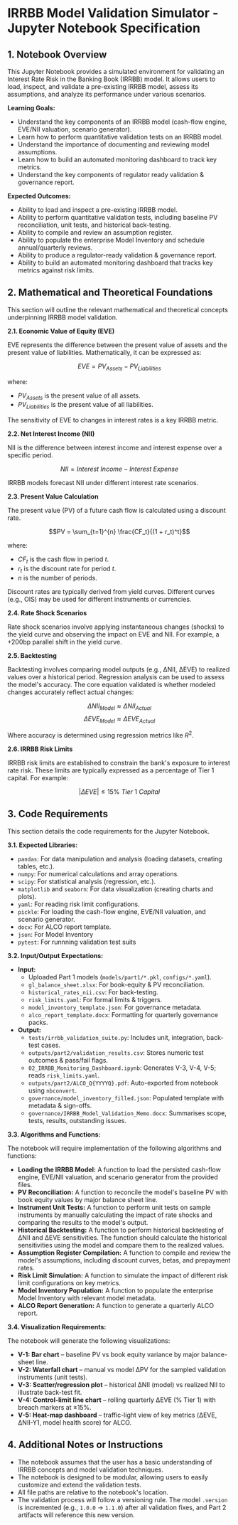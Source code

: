 
# IRRBB Model Validation Simulator - Jupyter Notebook Specification

## 1. Notebook Overview

This Jupyter Notebook provides a simulated environment for validating an Interest Rate Risk in the Banking Book (IRRBB) model. It allows users to load, inspect, and validate a pre-existing IRRBB model, assess its assumptions, and analyze its performance under various scenarios.

**Learning Goals:**

*   Understand the key components of an IRRBB model (cash-flow engine, EVE/NII valuation, scenario generator).
*   Learn how to perform quantitative validation tests on an IRRBB model.
*   Understand the importance of documenting and reviewing model assumptions.
*   Learn how to build an automated monitoring dashboard to track key metrics.
*   Understand the key components of regulator ready validation & governance report.

**Expected Outcomes:**

*   Ability to load and inspect a pre-existing IRRBB model.
*   Ability to perform quantitative validation tests, including baseline PV reconciliation, unit tests, and historical back-testing.
*   Ability to compile and review an assumption register.
*   Ability to populate the enterprise Model Inventory and schedule annual/quarterly reviews.
*   Ability to produce a regulator-ready validation & governance report.
*   Ability to build an automated monitoring dashboard that tracks key metrics against risk limits.

## 2. Mathematical and Theoretical Foundations

This section will outline the relevant mathematical and theoretical concepts underpinning IRRBB model validation.

**2.1. Economic Value of Equity (EVE)**

EVE represents the difference between the present value of assets and the present value of liabilities.  Mathematically, it can be expressed as:

$$EVE = PV_{Assets} - PV_{Liabilities}$$

where:
*   $PV_{Assets}$ is the present value of all assets.
*   $PV_{Liabilities}$ is the present value of all liabilities.

The sensitivity of EVE to changes in interest rates is a key IRRBB metric.

**2.2. Net Interest Income (NII)**

NII is the difference between interest income and interest expense over a specific period.

$$NII = Interest\ Income - Interest\ Expense$$

IRRBB models forecast NII under different interest rate scenarios.

**2.3. Present Value Calculation**

The present value (PV) of a future cash flow is calculated using a discount rate.

$$PV = \sum_{t=1}^{n} \frac{CF_t}{(1 + r_t)^t}$$

where:
*   $CF_t$ is the cash flow in period $t$.
*   $r_t$ is the discount rate for period $t$.
*   $n$ is the number of periods.

Discount rates are typically derived from yield curves.  Different curves (e.g., OIS) may be used for different instruments or currencies.

**2.4. Rate Shock Scenarios**

Rate shock scenarios involve applying instantaneous changes (shocks) to the yield curve and observing the impact on EVE and NII.  For example, a +200bp parallel shift in the yield curve.

**2.5. Backtesting**

Backtesting involves comparing model outputs (e.g., ΔNII, ΔEVE) to realized values over a historical period.  Regression analysis can be used to assess the model's accuracy.  The core equation validated is whether modeled changes accurately reflect actual changes:

$$\Delta NII_{Model} \approx \Delta NII_{Actual}$$
$$\Delta EVE_{Model} \approx \Delta EVE_{Actual}$$

Where accuracy is determined using regression metrics like $R^2$.

**2.6. IRRBB Risk Limits**

IRRBB risk limits are established to constrain the bank's exposure to interest rate risk.  These limits are typically expressed as a percentage of Tier 1 capital.  For example:

$$|\Delta EVE| \leq 15\% \ Tier\ 1\ Capital$$

## 3. Code Requirements

This section details the code requirements for the Jupyter Notebook.

**3.1. Expected Libraries:**

*   `pandas`: For data manipulation and analysis (loading datasets, creating tables, etc.).
*   `numpy`: For numerical calculations and array operations.
*   `scipy`:  For statistical analysis (regression, etc.).
*   `matplotlib` and `seaborn`: For data visualization (creating charts and plots).
*   `yaml`: For reading risk limit configurations.
*   `pickle`: For loading the cash-flow engine, EVE/NII valuation, and scenario generator.
*   `docx`: For ALCO report template.
*   `json`: For Model Inventory
*   `pytest`: For runnning validation test suits

**3.2. Input/Output Expectations:**

*   **Input:**
    *   Uploaded Part 1 models (`models/part1/*.pkl`, `configs/*.yaml`).
    *   `gl_balance_sheet.xlsx`: For book-equity & PV reconciliation.
    *   `historical_rates_nii.csv`: For back-testing.
    *   `risk_limits.yaml`: For formal limits & triggers.
    *   `model_inventory_template.json`: For governance metadata.
    *   `alco_report_template.docx`: Formatting for quarterly governance packs.
*   **Output:**
    *   `tests/irrbb_validation_suite.py`: Includes unit, integration, back-test cases.
    *   `outputs/part2/validation_results.csv`: Stores numeric test outcomes & pass/fail flags.
    *   `02_IRRBB_Monitoring_Dashboard.ipynb`: Generates V-3, V-4, V-5; reads `risk_limits.yaml`.
    *   `outputs/part2/ALCO_Q{YYYYQ}.pdf`: Auto-exported from notebook using `nbconvert`.
    *   `governance/model_inventory_filled.json`: Populated template with metadata & sign-offs.
    *   `governance/IRRBB_Model_Validation_Memo.docx`: Summarises scope, tests, results, outstanding issues.

**3.3. Algorithms and Functions:**

The notebook will require implementation of the following algorithms and functions:

*   **Loading the IRRBB Model:** A function to load the persisted cash-flow engine, EVE/NII valuation, and scenario generator from the provided files.
*   **PV Reconciliation:** A function to reconcile the model's baseline PV with book equity values by major balance sheet line.
*   **Instrument Unit Tests:** A function to perform unit tests on sample instruments by manually calculating the impact of rate shocks and comparing the results to the model's output.
*   **Historical Backtesting:** A function to perform historical backtesting of ΔNII and ΔEVE sensitivities. The function should calculate the historical sensitivities using the model and compare them to the realized values.
*   **Assumption Register Compilation:** A function to compile and review the model's assumptions, including discount curves, betas, and prepayment rates.
*   **Risk Limit Simulation:** A function to simulate the impact of different risk limit configurations on key metrics.
*   **Model Inventory Population:** A function to populate the enterprise Model Inventory with relevant model metadata.
*   **ALCO Report Generation:** A function to generate a quarterly ALCO report.

**3.4. Visualization Requirements:**

The notebook will generate the following visualizations:

*   **V-1: Bar chart** – baseline PV vs book equity variance by major balance-sheet line.
*   **V-2: Waterfall chart** – manual vs model ΔPV for the sampled validation instruments (unit tests).
*   **V-3: Scatter/regression plot** – historical ΔNII (model) vs realized NII to illustrate back-test fit.
*   **V-4: Control-limit line chart** – rolling quarterly ΔEVE (% Tier 1) with breach markers at ±15%.
*   **V-5: Heat-map dashboard** – traffic-light view of key metrics (ΔEVE, ΔNII-Y1, model health score) for ALCO.

## 4. Additional Notes or Instructions

*   The notebook assumes that the user has a basic understanding of IRRBB concepts and model validation techniques.
*   The notebook is designed to be modular, allowing users to easily customize and extend the validation tests.
*   All file paths are relative to the notebook's location.
*   The validation process will follow a versioning rule. The model `.version` is incremented (e.g., `1.0.0` → `1.1.0`) after all validation fixes, and Part 2 artifacts will reference this new version.
